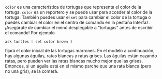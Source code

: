 ﻿`color` es una característica de tortugas que representa el color de la tortuga. `color` es un reportero y se puede usar para acceder al color de la tortuga. También puedes usar el `set` para cambiar el color de la tortuga o puedes cambiar el color en el centro de comando en la pestaña Interfaz. ¡Asegúrate de cambiar el menú desplegable a "tortugas" antes de escribir el comando! Por ejemplo

`ask turtles [ set color brown ]`

fijará el color inicial de las tortugas marrones. En el modelo a continuación, hay algunas águilas, ratas blancas y ratas grises. Las águilas están cazando ratas, pero pueden ver las ratas blancas mucho mejor que las grises. Entonces, si un águila está en el mismo parche que una rata blanca (pero no una gris), se la comerá.